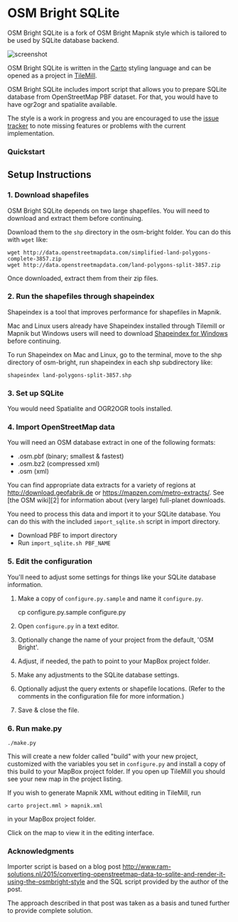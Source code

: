 OSM Bright SQLite
=================

OSM Bright SQLite is a fork of OSM Bright Mapnik style which is
tailored to be used by SQLite database backend. 

![screenshot](https://raw.github.com/rinigus/osm-bright-sqlite/master/preview.png)

OSM Bright SQLite is written in the [Carto][] styling language and can
be opened as a project in [TileMill][].

OSM Bright SQLite includes import script that allows you to prepare
SQLite database from OpenStreetMap PBF dataset. For that, you would
have to have ogr2ogr and spatialite available.

The style is a work in progress and you are encouraged to use the
[issue tracker][] to note missing features or problems with the
current implementation.

[Carto]: http://github.com/mapbox/carto/
[TileMill]: https://www.mapbox.com/tilemill/
[issue tracker]: http://github.com/rinigus/osm-bright-sqlite/issues/

### Quickstart

Setup Instructions
------------------

### 1. Download shapefiles

OSM Bright SQLite depends on two large shapefiles. You will need to download and extract them before continuing. 

Download them to the `shp` directory in the osm-bright folder. You can do this with `wget` like:

    wget http://data.openstreetmapdata.com/simplified-land-polygons-complete-3857.zip
    wget http://data.openstreetmapdata.com/land-polygons-split-3857.zip

Once downloaded, extract them from their zip files. 

### 2. Run the shapefiles through shapeindex

Shapeindex is a tool that improves performance for shapefiles in Mapnik.

Mac and Linux users already have Shapeindex installed through Tilemill
or Mapnik but Windows users will need to download
[Shapeindex for Windows][] before continuing.

To run Shapeindex on Mac and Linux, go to the terminal, move to the
shp directory of osm-bright, run shapeindex in each shp subdirectory
like:

    shapeindex land-polygons-split-3857.shp

[Shapeindex for Windows]: http://mapnik.s3.amazonaws.com/dist/archive/shapeindex-2.2.0-win-x86_32.zip

### 3. Set up SQLite ###

You would need Spatialite and OGR2OGR tools installed.

### 4. Import OpenStreetMap data ###

You will need an OSM database extract in one of the following formats:

- .osm.pbf (binary; smallest & fastest)
- .osm.bz2 (compressed xml)
- .osm (xml)

You can find appropriate data extracts for a variety of regions at
<http://download.geofabrik.de> or <https://mapzen.com/metro-extracts/>. See
[the OSM wiki][2] for information about (very large) full-planet downloads.

You need to process this data and import it to your SQLite database. You can
do this with the included `import_sqlite.sh` script in import directory.

- Download PBF to import directory
- Run `import_sqlite.sh PBF_NAME`

### 5. Edit the configuration ###

You'll need to adjust some settings for things like your SQLite database
information.

1. Make a copy of `configure.py.sample` and name it `configure.py`.

    cp configure.py.sample configure.py

2. Open `configure.py` in a text editor.
3. Optionally change the name of your project from the default, 'OSM Bright'.
4. Adjust, if needed, the path to point to your MapBox project folder.
5. Make any adjustments to the SQLite database settings.
6. Optionally adjust the query extents or shapefile locations. (Refer to the 
   comments in the configuration file for more information.)
7. Save & close the file.

### 6. Run make.py ###

    ./make.py
    
This will create a new folder called "build" with your new project, customized
with the variables you set in `configure.py` and install a copy of this build
to your MapBox project folder. If you open up TileMill you should see your new
map in the project listing.

If you wish to generate Mapnik XML without editing in TileMill, run
    
    carto project.mml > mapnik.xml
    
in your MapBox project folder.

Click on the map to view it in the editing interface.

### Acknowledgments

Importer script is based on a blog post
http://www.ram-solutions.nl/2015/converting-openstreetmap-data-to-sqlite-and-render-it-using-the-osmbright-style
and the SQL script provided by the author of the post.

The approach described in that post was taken as a basis and tuned
further to provide complete solution.
